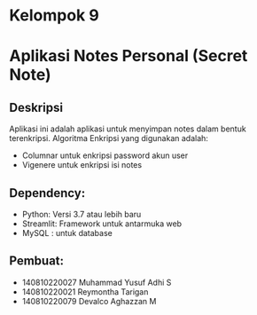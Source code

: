 # Kelompok 9
# Aplikasi Notes Personal (Secret Note)

## Deskripsi
Aplikasi ini adalah aplikasi untuk menyimpan notes dalam bentuk terenkripsi. Algoritma Enkripsi yang digunakan adalah:
- Columnar untuk enkripsi password akun user
- Vigenere untuk enkripsi isi notes

## Dependency:
- Python: Versi 3.7 atau lebih baru
- Streamlit: Framework untuk antarmuka web
- MySQL : untuk database

## Pembuat:
- 140810220027 Muhammad Yusuf Adhi S
- 140810220021 Reymontha Tarigan
- 140810220079 Devalco Aghazzan M

